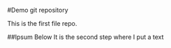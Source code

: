 #Demo git repository

This is the first file repo.

##Ipsum Below
It is the second step where I put a text